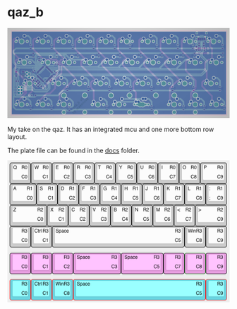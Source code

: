 # qaz_b
![layers](./docs/layers.png "layers")

My take on the qaz. It has an integrated mcu and one more bottom row layout.

The plate file can be found in the [docs](./docs) folder.

![KLE Diagram](./docs/KLE.png "KLE Diagram")
